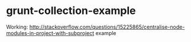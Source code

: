 grunt-collection-example
========================

Working: http://stackoverflow.com/questions/15225865/centralise-node-modules-in-project-with-subproject example

